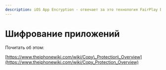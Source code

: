 ```yaml
---
description: iOS App Encryption - отвечает за это технология FairPlay DRM
---
```


# Шифрование приложений

Почитать об этом:

[https://www.theiphonewiki.com/wiki/Copy\_Protection\_Overview](https://www.theiphonewiki.com/wiki/Copy_Protection_Overview)

